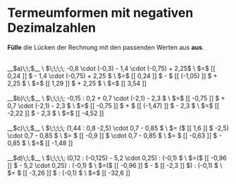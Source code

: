 <!--
version:  0.0.1
language: de


@style
main > *:not(:last-child) {
  margin-bottom: 3rem;
}

input {
    text-align: center;
}

.flex-container {
    display: flex;
    flex-wrap: wrap;
    align-items: stretch;
    gap: 20px;
}

.flex-child {
    flex: 1;
    min-width: 350px;
    margin-right: 20px;
}

@media (max-width: 400px) {
    .flex-child {
        flex: 100%;
        margin-right: 0;
    }
}
@end

formula: \carry   \textcolor{red}{\scriptsize #1}
formula: \digit   \rlap{\carry{#1}}\phantom{#2}#2
formula: \permil  \text{‰}

import: https://raw.githubusercontent.com/LiaTemplates/Tikz-Jax/main/README.md

script: https://cdn.jsdelivr.net/gh/LiaTemplates/Tikz-Jax@main/dist/index.js


tags: Terme, Dezimalzahlen, Negative Zahlen, Vorrangsregeln, mittel, normal, Angeben

comment: Verrechne Schrittweise den Term. Lerne wie Termumformungen mit Dezimalzahlen niedergeschrieben werden. Achte auf die Vorzeichen.

author: Martin Lommatzsch

-->




# Termeumformen mit negativen Dezimalzahlen

**Fülle** die Lücken der Rechnung mit den passenden Werten aus **aus**.

<section class="flex-container">

<div class="flex-child">
<br>
__$a)\;\;$__ \
$\;\;\;\;   -0,8 \cdot (-0,3) - 1,4 \cdot (-0,75) + 2,25$  \
$=$ [[ 0,24 ]] $ - 1,4 \cdot (-0,75) + 2,25 $ \
$=$ [[   0,24  ]] $ - $ [[ (-1,05) ]] $ + 2,25 $ \
$=$ [[   1,29  ]] $ + 2,25 $ \
$=$ [[   3,54  ]] 
<br>
</div> 
<div class="flex-child">
<br>
__$b)\;\;$__ \
$\;\;\;\; -0,15 : 0,2 + 0,7 \cdot (-2,1) - 2,3 $ \
$=$ [[  -0,75  ]] $ + 0,7 \cdot (-2,1) - 2,3 $ \
$=$ [[  -0,75  ]] $ + $ [[ (-1,47) ]] $ - 2,3 $ \
$=$ [[  -2,22 ]] $ - 2,3 $ \
$=$ [[ -4,52  ]] 
<br>
</div> 
<div class="flex-child">
<br>
__$c)\;\;$__ \
$\;\;\;\; (1,44 : 0,8 -2,5) \cdot 0,7 - 0,85 $ \
$= ($ [[   1,6  ]]  $ -2,5) \cdot 0,7 - 0,85 $ \
$= $  [[  -0,9  ]]  $  \cdot 0,7 - 0,85 $ \
$= $  [[  -0,63 ]]  $ - 0,85 $ \
$=$   [[  -1,48 ]] 
<br>
</div> 
<div class="flex-child">
<br>
__$d)\;\;$__ \
$\;\;\;\; (0,12 : (-0,125) - 5,2 \cdot 0,25) : (-0,1) $ \
$=($ [[  -0,96  ]] $ - 5,2 \cdot 0,25) : (-0,1) $ \
$=($ [[  -0,96  ]] $ - $ [[  -2,3   ]] $) : (-0,1) $ \
$= $ [[  -3,26  ]] $ : (-0,1) $ \
$=$ [[  -32,6  ]] 
<br>
</div> 
</section>

<br>
<br>
<br>
<br>

